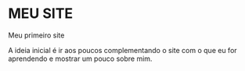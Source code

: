 # MEU SITE
 Meu primeiro site
 
 A ideia inicial é ir aos poucos complementando o site com o que eu for aprendendo e
 mostrar um pouco sobre mim.
